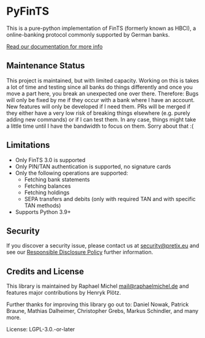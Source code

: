 PyFinTS
=======

This is a pure-python implementation of FinTS (formerly known as HBCI), a
online-banking protocol commonly supported by German banks.

[Read our documentation for more info](https://python-fints.readthedocs.io)

Maintenance Status 
------------------

This project is maintained, but with limited capacity. Working on this is takes a lot of time and testing since all banks do things differently and once you move a part here, you break an unexpected one over there. Therefore: Bugs will only be fixed by me if they occur with a bank where I have an account. New features will only be developed if I need them. PRs will be merged if they either have a very low risk of breaking things elsewhere (e.g. purely adding new commands) or if I can test them. In any case, things might take a little time until I have the bandwidth to focus on them. Sorry about that :(

Limitations
-----------

* Only FinTS 3.0 is supported
* Only PIN/TAN authentication is supported, no signature cards
* Only the following operations are supported:
  * Fetching bank statements
  * Fetching balances
  * Fetching holdings
  * SEPA transfers and debits (only with required TAN and with specific TAN methods)
* Supports Python 3.9+


Security
--------

If you discover a security issue, please contact us at security@pretix.eu and see our [Responsible Disclosure Policy](https://docs.pretix.eu/trust/security/disclosure/) further information.


Credits and License
-------------------

This library is maintained by Raphael Michel <mail@raphaelmichel.de>
and features major contributions by Henryk Plötz.

Further thanks for improving this library go out to:
Daniel Nowak, Patrick Braune, Mathias Dalheimer, Christopher Grebs, Markus Schindler, and many more.

License: LGPL-3.0.-or-later
